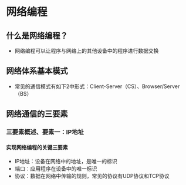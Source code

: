 # 网络编程

## 什么是网络编程？

- 网络编程可以让程序与网络上的其他设备中的程序进行数据交换

## 网络体系基本模式

- 常见的通信模式有如下2中形式：Client-Server（CS）、Browser/Server（BS）



## 网络通信的三要素

### 三要素概述、要素一：IP地址

#### 实现网络编程的关键三要素

- IP地址：设备在网络中的地址，是唯一的标识
- 端口：应用程序在设备中的唯一标识
- 协议：数据在网络中传输的规则，常见的协议有UDP协议和TCP协议

